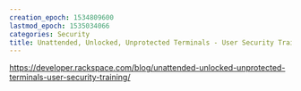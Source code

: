 ```yaml
---
creation_epoch: 1534809600
lastmod_epoch: 1535034066
categories: Security
title: Unattended, Unlocked, Unprotected Terminals - User Security Training with USB Rubber Ducky
---
```


<a href="https://developer.rackspace.com/blog/unattended-unlocked-unprotected-terminals-user-security-training/">https://developer.rackspace.com/blog/unattended-unlocked-unprotected-terminals-user-security-training/</a>
